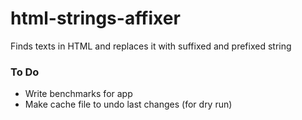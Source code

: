 # html-strings-affixer
Finds texts in HTML and replaces it with suffixed and prefixed string


### To Do
- Write benchmarks for app
- Make cache file to undo last changes (for dry run)